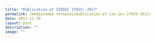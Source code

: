 ```yaml
---
title: "Publication of ISOIEC 17025: 2017"
permalink: /media/news-releases/publication-of-iso-iec-17025-2017/
date: 2017-11-30
layout: post
description: ""
image: ""
---
```

